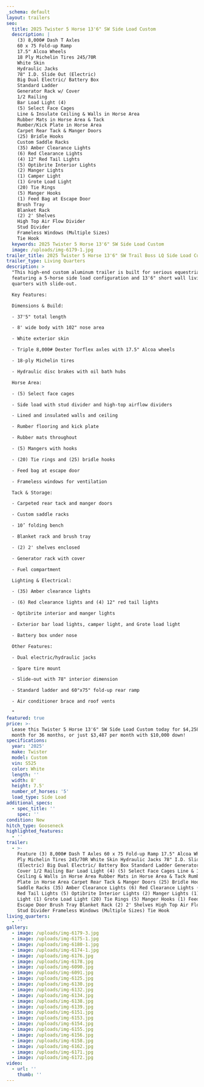 ```yaml
---
_schema: default
layout: trailers
seo:
  title: 2025 Twister 5 Horse 13'6" SW Side Load Custom
  description: |
    (3) 8,000# Dash T Axles
    60 x 75 Fold-up Ramp
    17.5" Alcoa Wheels
    18 Ply Michelin Tires 245/70R
    White Skin
    Hydraulic Jacks
    78" I.D. Slide Out (Electric)
    Big Dual Electric/ Battery Box
    Standard Ladder
    Generator Rack w/ Cover
    1/2 Railing
    Bar Load Light (4)
    (5) Select Face Cages
    Line & Insulate Ceiling & Walls in Horse Area
    Rubber Mats in Horse Area & Tack
    Rumber/Kick Plate in Horse Area
    Carpet Rear Tack & Manger Doors
    (25) Bridle Hooks
    Custom Saddle Racks
    (35) Amber Clearance Lights
    (6) Red Clearance Lights
    (4) 12" Red Tail Lights
    (5) Optibrite Interior Lights
    (2) Manger Lights
    (1) Camper Light
    (1) Grote Load Light
    (20) Tie Rings
    (5) Manger Hooks
    (1) Feed Bag at Escape Door
    Brush Tray
    Blanket Rack
    (2) 2' Shelves
    High Top Air Flow Divider
    Stud Divider
    Frameless Windows (Multiple Sizes)
    Tie Hook
  keywords: 2025 Twister 5 Horse 13'6" SW Side Load Custom
  image: /uploads/img-6179-1.jpg
trailer_title: 2025 Twister 5 Horse 13'6" SW Trail Boss LQ Side Load Custom S525
trailer_type: Living Quarters
description: >
  "This high-end custom aluminum trailer is built for serious equestrian use,
  featuring a 5-horse side load configuration and 13'6" short wall living
  quarters with slide-out.

  Key Features:

  Dimensions & Build:

  - 37'5" total length

  - 8' wide body with 102" nose area

  - White exterior skin

  - Triple 8,000# Dexter Torflex axles with 17.5" Alcoa wheels

  - 18-ply Michelin tires

  - Hydraulic disc brakes with oil bath hubs

  Horse Area:

  - (5) Select face cages

  - Side load with stud divider and high-top airflow dividers

  - Lined and insulated walls and ceiling

  - Rumber flooring and kick plate

  - Rubber mats throughout

  - (5) Mangers with hooks

  - (20) Tie rings and (25) bridle hooks

  - Feed bag at escape door

  - Frameless windows for ventilation

  Tack & Storage:

  - Carpeted rear tack and manger doors

  - Custom saddle racks

  - 10’ folding bench

  - Blanket rack and brush tray

  - (2) 2' shelves enclosed

  - Generator rack with cover

  - Fuel compartment

  Lighting & Electrical:

  - (35) Amber clearance lights

  - (6) Red clearance lights and (4) 12" red tail lights

  - Optibrite interior and manger lights

  - Exterior bar load lights, camper light, and Grote load light

  - Battery box under nose

  Other Features:

  - Dual electric/hydraulic jacks

  - Spare tire mount

  - Slide-out with 78" interior dimension

  - Standard ladder and 60"x75" fold-up rear ramp

  - Air conditioner brace and roof vents

  "
featured: true
price: >-
  Lease this Twister 5 Horse 13'6" SW Side Load Custom today for $4,258 per
  month for 36 months, or just $3,487 per month with $10,000 down!
specifications:
  year: '2025'
  make: Twister
  model: Custom
  vin: S525
  color: White
  length: ''
  width: 8'
  height: 7.5'
  number_of_horses: '5'
  load_type: Side Load
additional_specs:
  - spec_title: ''
    spec: ''
condition: New
hitch_type: Gooseneck
highlighted_features:
  - ''
trailer:
  - >-
    Feature (3) 8,000# Dash T Axles 60 x 75 Fold-up Ramp 17.5" Alcoa Wheels 18
    Ply Michelin Tires 245/70R White Skin Hydraulic Jacks 78" I.D. Slide Out
    (Electric) Big Dual Electric/ Battery Box Standard Ladder Generator Rack w/
    Cover 1/2 Railing Bar Load Light (4) (5) Select Face Cages Line & Insulate
    Ceiling & Walls in Horse Area Rubber Mats in Horse Area & Tack Rumber/Kick
    Plate in Horse Area Carpet Rear Tack & Manger Doors (25) Bridle Hooks Custom
    Saddle Racks (35) Amber Clearance Lights (6) Red Clearance Lights (4) 12"
    Red Tail Lights (5) Optibrite Interior Lights (2) Manger Lights (1) Camper
    Light (1) Grote Load Light (20) Tie Rings (5) Manger Hooks (1) Feed Bag at
    Escape Door Brush Tray Blanket Rack (2) 2' Shelves High Top Air Flow Divider
    Stud Divider Frameless Windows (Multiple Sizes) Tie Hook
living_quarters:
  - ''
gallery:
  - image: /uploads/img-6179-3.jpg
  - image: /uploads/img-6175-1.jpg
  - image: /uploads/img-6180-1.jpg
  - image: /uploads/img-6174-1.jpg
  - image: /uploads/img-6176.jpg
  - image: /uploads/img-6178.jpg
  - image: /uploads/img-6090.jpg
  - image: /uploads/img-6091.jpg
  - image: /uploads/img-6125.jpg
  - image: /uploads/img-6130.jpg
  - image: /uploads/img-6132.jpg
  - image: /uploads/img-6134.jpg
  - image: /uploads/img-6138.jpg
  - image: /uploads/img-6139.jpg
  - image: /uploads/img-6151.jpg
  - image: /uploads/img-6153.jpg
  - image: /uploads/img-6154.jpg
  - image: /uploads/img-6155.jpg
  - image: /uploads/img-6156.jpg
  - image: /uploads/img-6158.jpg
  - image: /uploads/img-6162.jpg
  - image: /uploads/img-6171.jpg
  - image: /uploads/img-6172.jpg
video:
  - url: ''
    thumb: ''
---
```

